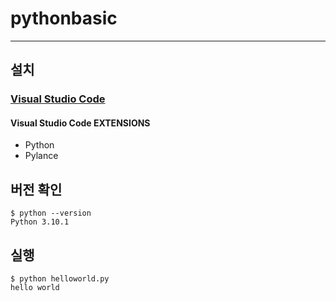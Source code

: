 # pythonbasic

---

## 설치

### [Visual Studio Code](https://code.visualstudio.com)

#### Visual Studio Code EXTENSIONS

- Python
- Pylance

## 버전 확인

```console
$ python --version
Python 3.10.1
```

## 실행

```console
$ python helloworld.py
hello world
```
